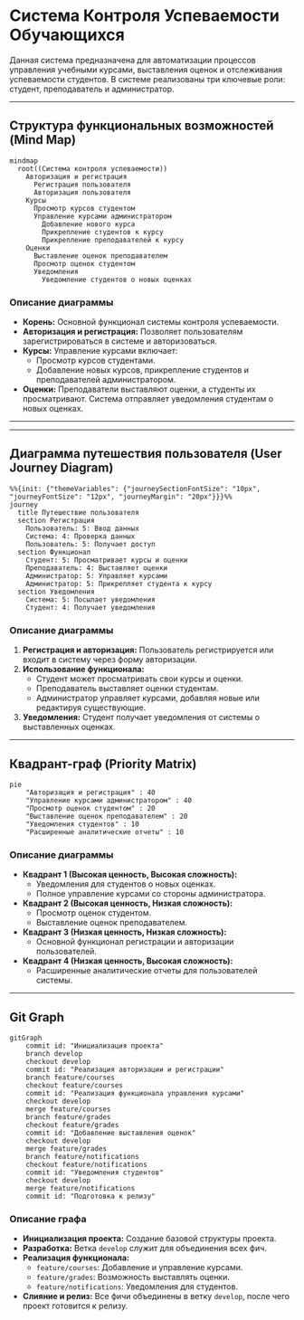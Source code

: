 # Система Контроля Успеваемости Обучающихся

Данная система предназначена для автоматизации процессов управления учебными курсами, выставления оценок и отслеживания успеваемости студентов. В системе реализованы три ключевые роли: студент, преподаватель и администратор.

---

## Структура функциональных возможностей (Mind Map)

```mermaid
mindmap
  root((Система контроля успеваемости))
    Авторизация и регистрация
      Регистрация пользователя
      Авторизация пользователя
    Курсы
      Просмотр курсов студентом
      Управление курсами администратором
        Добавление нового курса
        Прикрепление студентов к курсу
        Прикрепление преподавателей к курсу
    Оценки
      Выставление оценок преподавателем
      Просмотр оценок студентом
      Уведомления
        Уведомление студентов о новых оценках
```

### Описание диаграммы
- **Корень:** Основной функционал системы контроля успеваемости.
- **Авторизация и регистрация:** Позволяет пользователям зарегистрироваться в системе и авторизоваться.
- **Курсы:** Управление курсами включает:
  - Просмотр курсов студентами.
  - Добавление новых курсов, прикрепление студентов и преподавателей администратором.
- **Оценки:** Преподаватели выставляют оценки, а студенты их просматривают. Система отправляет уведомления студентам о новых оценках.

---
 
 ---

## Диаграмма путешествия пользователя (User Journey Diagram)

```mermaid
%%{init: {"themeVariables": {"journeySectionFontSize": "10px", "journeyFontSize": "12px", "journeyMargin": "20px"}}}%%
journey
  title Путешествие пользователя
  section Регистрация
    Пользователь: 5: Ввод данных
    Система: 4: Проверка данных
    Пользователь: 5: Получает доступ
  section Функционал
    Студент: 5: Просматривает курсы и оценки
    Преподаватель: 4: Выставляет оценки
    Администратор: 5: Управляет курсами
    Администратор: 5: Прикрепляет студента к курсу
  section Уведомления
    Система: 5: Посылает уведомления
    Студент: 4: Получает уведомления

```
### Описание диаграммы
1. **Регистрация и авторизация:** Пользователь регистрируется или входит в систему через форму авторизации.
2. **Использование функционала:**
   - Студент может просматривать свои курсы и оценки.
   - Преподаватель выставляет оценки студентам.
   - Администратор управляет курсами, добавляя новые или редактируя существующие.
3. **Уведомления:** Студент получает уведомления от системы о выставленных оценках.

---

## Квадрант-граф (Priority Matrix)

```mermaid
pie
    "Авторизация и регистрация" : 40
    "Управление курсами администратором" : 40
    "Просмотр оценок студентом" : 20
    "Выставление оценок преподавателем" : 20
    "Уведомления студентов" : 10
    "Расширенные аналитические отчеты" : 10
```
### Описание диаграммы
- **Квадрант 1 (Высокая ценность, Высокая сложность):**
  - Уведомления для студентов о новых оценках.
  - Полное управление курсами со стороны администратора.
- **Квадрант 2 (Высокая ценность, Низкая сложность):**
  - Просмотр оценок студентом.
  - Выставление оценок преподавателем.
- **Квадрант 3 (Низкая ценность, Низкая сложность):**
  - Основной функционал регистрации и авторизации пользователей.
- **Квадрант 4 (Низкая ценность, Высокая сложность):**
  - Расширенные аналитические отчеты для пользователей системы.

---
## Git Graph

```mermaid
gitGraph
    commit id: "Инициализация проекта"
    branch develop
    checkout develop
    commit id: "Реализация авторизации и регистрации"
    branch feature/courses
    checkout feature/courses
    commit id: "Реализация функционала управления курсами"
    checkout develop
    merge feature/courses
    branch feature/grades
    checkout feature/grades
    commit id: "Добавление выставления оценок"
    checkout develop
    merge feature/grades
    branch feature/notifications
    checkout feature/notifications
    commit id: "Уведомления студентов"
    checkout develop
    merge feature/notifications
    commit id: "Подготовка к релизу"
```
### Описание графа
- **Инициализация проекта:** Создание базовой структуры проекта.
- **Разработка:** Ветка `develop` служит для объединения всех фич.
- **Реализация функционала:**
  - `feature/courses`: Добавление и управление курсами.
  - `feature/grades`: Возможность выставлять оценки.
  - `feature/notifications`: Уведомления для студентов.
- **Слияние и релиз:** Все фичи объединены в ветку `develop`, после чего проект готовится к релизу.


